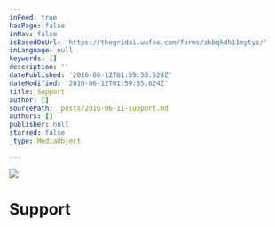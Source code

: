 ```yaml
---
inFeed: true
hasPage: false
inNav: false
isBasedOnUrl: 'https://thegridai.wufoo.com/forms/zkbqkdh11mytyz/'
inLanguage: null
keywords: []
description: ''
datePublished: '2016-06-12T01:59:50.528Z'
dateModified: '2016-06-12T01:59:35.624Z'
title: Support
author: []
sourcePath: _posts/2016-06-11-support.md
authors: []
publisher: null
starred: false
_type: MediaObject

---
```

![](https://the-grid-user-content.s3-us-west-2.amazonaws.com/e4970d76-cb03-4bf2-a42f-b5ef4df1b8e8.jpg)

# Support